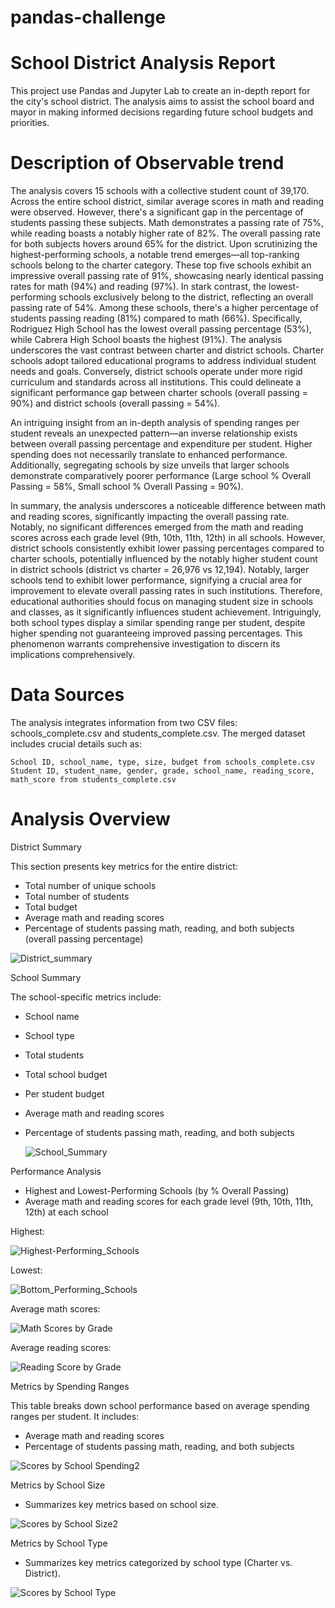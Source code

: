 # pandas-challenge

# School District Analysis Report

This project use Pandas and Jupyter Lab to create an in-depth report for the city's school district. The analysis aims to assist the school board and mayor in making informed decisions regarding future school budgets and priorities.

# Description of Observable trend

The analysis covers 15 schools with a collective student count of 39,170. Across the entire school district, similar average scores in math and reading were observed. However, there's a significant gap in the percentage of students passing these subjects. Math demonstrates a passing rate of 75%, while reading boasts a notably higher rate of 82%. The overall passing rate for both subjects hovers around 65% for the district. Upon scrutinizing the highest-performing schools, a notable trend emerges—all top-ranking schools belong to the charter category. These top five schools exhibit an impressive overall passing rate of 91%, showcasing nearly identical passing rates for math (94%) and reading (97%). In stark contrast, the lowest-performing schools exclusively belong to the district, reflecting an overall passing rate of 54%. Among these schools, there's a higher percentage of students passing reading (81%) compared to math (66%). Specifically, Rodriguez High School has the lowest overall passing percentage (53%), while Cabrera High School boasts the highest (91%). The analysis underscores the vast contrast between charter and district schools. Charter schools adopt tailored educational programs to address individual student needs and goals. Conversely, district schools operate under more rigid curriculum and standards across all institutions. This could delineate a significant performance gap between charter schools (overall passing = 90%) and district schools (overall passing = 54%).

An intriguing insight from an in-depth analysis of spending ranges per student reveals an unexpected pattern—an inverse relationship exists between overall passing percentage and expenditure per student. Higher spending does not necessarily translate to enhanced performance. Additionally, segregating schools by size unveils that larger schools demonstrate comparatively poorer performance (Large school % Overall Passing = 58%, Small school % Overall Passing = 90%).

In summary, the analysis underscores a noticeable difference between math and reading scores, significantly impacting the overall passing rate. Notably, no significant differences emerged from the math and reading scores across each grade level (9th, 10th, 11th, 12th) in all schools. However, district schools consistently exhibit lower passing percentages compared to charter schools, potentially influenced by the notably higher student count in district schools (district vs charter = 26,976 vs 12,194). Notably, larger schools tend to exhibit lower performance, signifying a crucial area for improvement to elevate overall passing rates in such institutions. Therefore, educational authorities should focus on managing student size in schools and classes, as it significantly influences student achievement. Intriguingly, both school types display a similar spending range per student, despite higher spending not guaranteeing improved passing percentages. This phenomenon warrants comprehensive investigation to discern its implications comprehensively.




# Data Sources

The analysis integrates information from two CSV files: schools_complete.csv and students_complete.csv. The merged dataset includes crucial details such as:

    School ID, school_name, type, size, budget from schools_complete.csv
    Student ID, student_name, gender, grade, school_name, reading_score, math_score from students_complete.csv

# Analysis Overview

District Summary

This section presents key metrics for the entire district:

- Total number of unique schools
- Total number of students
- Total budget
- Average math and reading scores
- Percentage of students passing math, reading, and both subjects (overall passing percentage)

![District_summary](https://github.com/MarcoN16/pandas-challenge/assets/150491559/a6075193-19c0-473b-a82c-c5017c511486)

School Summary

The school-specific metrics include:

- School name
- School type
- Total students
- Total school budget
- Per student budget
- Average math and reading scores
- Percentage of students passing math, reading, and both subjects

  ![School_Summary](https://github.com/MarcoN16/pandas-challenge/assets/150491559/8beec4d0-60bc-41d4-8822-ded079002c16)


Performance Analysis

- Highest and Lowest-Performing Schools (by % Overall Passing)
- Average math and reading scores for each grade level (9th, 10th, 11th, 12th) at each school
  
Highest:

![Highest-Performing_Schools](https://github.com/MarcoN16/pandas-challenge/assets/150491559/685f0d34-b232-4b0a-b957-2d080c33bbf2)

Lowest:

![Bottom_Performing_Schools](https://github.com/MarcoN16/pandas-challenge/assets/150491559/69ae7321-8069-4f11-8bf0-f05c69b67e5b)

Average math scores:

![Math Scores by Grade](https://github.com/MarcoN16/pandas-challenge/assets/150491559/bf2f9e3e-fabc-411c-9b5e-bcb5807b1618)

Average reading scores:

![Reading Score by Grade](https://github.com/MarcoN16/pandas-challenge/assets/150491559/21ca3049-520b-4a04-8875-1660517c9cdb)


Metrics by Spending Ranges

This table breaks down school performance based on average spending ranges per student. It includes:

- Average math and reading scores
- Percentage of students passing math, reading, and both subjects

![Scores by School Spending2](https://github.com/MarcoN16/pandas-challenge/assets/150491559/0e28b766-96c7-4b95-a4bd-aa155eee251a)


Metrics by School Size

- Summarizes key metrics based on school size.

![Scores by School Size2](https://github.com/MarcoN16/pandas-challenge/assets/150491559/bf8b9fbf-0e6b-49bb-a49c-8342544e4ec6)


Metrics by School Type

- Summarizes key metrics categorized by school type (Charter vs. District).

![Scores by School Type](https://github.com/MarcoN16/pandas-challenge/assets/150491559/06a305e1-a26d-41fd-ba7f-458be7397772)
